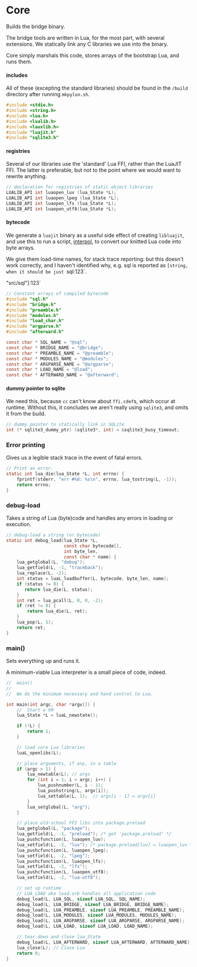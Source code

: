 # Core


  Builds the bridge binary\.

The bridge tools are written in Lua, for the most part, with several
extensions\.  We statically link any C libraries we use into the binary\.

Core simply marshals this code, stores arrays of the bootstrap Lua, and runs
them\.


#### includes

  All of these \(excepting the standard libraries\) should be found in the
`/build` directory after running `mkpylon.sh`\.

```c
#include <stdio.h>
#include <string.h>
#include <lua.h>
#include <lualib.h>
#include <lauxlib.h>
#include "luajit.h"
#include "sqlite3.h"
```


#### registries

  Several of our libraries use the 'standard' Lua FFI, rather than the LuaJIT
FFI\.  The latter is preferable, but not to the point where we would want to
rewrite anything\.

```c
// declaration for registries of static object libraries
LUALIB_API int luaopen_luv (lua_State *L);
LUALIB_API int luaopen_lpeg (lua_State *L);
LUALIB_API int luaopen_lfs (lua_State *L);
LUALIB_API int luaopen_utf8(lua_State *L);
```


#### bytecode

  We generate a `luajit` binary as a useful side effect of creating
`libluajit`, and use this to run a script, [interpol](https://gitlab.com/special-circumstance/pylon/-/blob/trunk/doc/md/interpol.md), to
convert our knitted Lua code into byte arrays\.

We give them load\-time names, for stack trace reporting: but this doesn't work
correctly, and I haven't identified why, e\.g\. sql is reported as `[string, when it should be just `sql:123`\.

"src/sql"]:123`
```c
// Constant arrays of compiled bytecode
#include "sql.h"
#include "bridge.h"
#include "preamble.h"
#include "modules.h"
#include "load_char.h"
#include "argparse.h"
#include "afterward.h"

const char * SQL_NAME = "@sql";
const char * BRIDGE_NAME = "@bridge";
const char * PREAMBLE_NAME = "@preamble";
const char * MODULES_NAME = "@modules";
const char * ARGPARSE_NAME = "@argparse";
const char * LOAD_NAME = "@load";
const char * AFTERWARD_NAME = "@afterward";
```


#### dummy pointer to sqlite

  We need this, because `cc` can't know about `ffi.cdef`s, which occur at
runtime\.  Without this, it concludes we aren't really using `sqlite3`, and
omits it from the build\.

```c
// dummy pointer to statically link in SQLite
int (* sqlite3_dummy_ptr) (sqlite3*, int) = &sqlite3_busy_timeout;
```


### Error printing

Gives us a legible stack trace in the event of fatal errors\.

```c
// Print an error.
static int lua_die(lua_State *L, int errno) {
    fprintf(stderr, "err #%d: %s\n", errno, lua_tostring(L, -1));
    return errno;
}
```


### debug\-load

  Takes a string of Lua \(byte\)code and handles any errors in loading or
execution\.

```c
// debug-load a string (or bytecode)
static int debug_load(lua_State *L,
                      const char bytecode[],
                      int byte_len,
                      const char * name) {
    lua_getglobal(L, "debug");
    lua_getfield(L, -1, "traceback");
    lua_replace(L, -2);
    int status = luaL_loadbuffer(L, bytecode, byte_len, name);
    if (status != 0) {
       return lua_die(L, status);
    }
    int ret = lua_pcall(L, 0, 0, -2);
    if (ret != 0) {
        return lua_die(L, ret);
    }
    lua_pop(L, 1);
    return ret;
}
```


### main\(\)

Sets everything up and runs it\.

A minimum\-viable Lua interpreter is a small piece of code, indeed\.

```c
//  main()
//
//  We do the minimum necessary and hand control to Lua.

int main(int argc, char *argv[]) {
    //  Start a VM
    lua_State *L = luaL_newstate();

    if (!L) {
        return 1;
    }

    // load core Lua libraries
    luaL_openlibs(L);

    // place arguments, if any, in a table
    if (argc > 1) {
        lua_newtable(L); // args
        for (int i = 1; i < argc; i++) {
            lua_pushnumber(L, i - 1);
            lua_pushstring(L, argv[i]);
            lua_settable(L, 1);  // args[i - 1] = argv[i]
        }
        lua_setglobal(L, "arg");
    }

    // place old-school FFI libs into package.preload
    lua_getglobal(L, "package");
    lua_getfield(L, -1, "preload"); /* get 'package.preload' */
    lua_pushcfunction(L, luaopen_luv);
    lua_setfield(L, -2, "luv"); /* package.preload[luv] = luaopen_luv */
    lua_pushcfunction(L, luaopen_lpeg);
    lua_setfield(L, -2, "lpeg");
    lua_pushcfunction(L, luaopen_lfs);
    lua_setfield(L, -2, "lfs");
    lua_pushcfunction(L, luaopen_utf8);
    lua_setfield(L, -2, "lua-utf8");

    // set up runtime
    // LUA_LOAD aka load.orb handles all application code
    debug_load(L, LUA_SQL, sizeof LUA_SQL, SQL_NAME);
    debug_load(L, LUA_BRIDGE, sizeof LUA_BRIDGE, BRIDGE_NAME);
    debug_load(L, LUA_PREAMBLE, sizeof LUA_PREAMBLE, PREAMBLE_NAME);
    debug_load(L, LUA_MODULES, sizeof LUA_MODULES, MODULES_NAME);
    debug_load(L, LUA_ARGPARSE, sizeof LUA_ARGPARSE, ARGPARSE_NAME);
    debug_load(L, LUA_LOAD, sizeof LUA_LOAD, LOAD_NAME);

    // tear down and close lua_State
    debug_load(L, LUA_AFTERWARD, sizeof LUA_AFTERWARD, AFTERWARD_NAME);
    lua_close(L); // Close Lua
    return 0;
}
```
